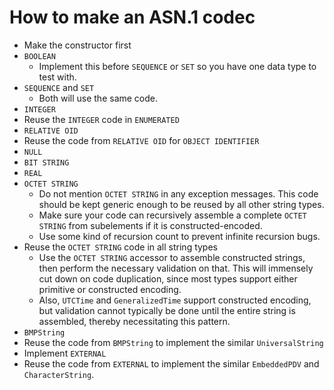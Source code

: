 # How to make an ASN.1 codec

- Make the constructor first
- `BOOLEAN`
  - Implement this before `SEQUENCE` or `SET` so you have one data type to
    test with.
- `SEQUENCE` and `SET`
  - Both will use the same code.
- `INTEGER`
- Reuse the `INTEGER` code in `ENUMERATED`
- `RELATIVE OID`
- Reuse the code from `RELATIVE OID` for `OBJECT IDENTIFIER`
- `NULL`
- `BIT STRING`
- `REAL`
- `OCTET STRING`
  - Do not mention `OCTET STRING` in any exception messages. This code should
    be kept generic enough to be reused by all other string types.
  - Make sure your code can recursively assemble a complete `OCTET STRING` from
    subelements if it is constructed-encoded.
  - Use some kind of recursion count to prevent infinite recursion bugs.
- Reuse the `OCTET STRING` code in all string types
  - Use the `OCTET STRING` accessor to assemble constructed strings, then
    perform the necessary validation on that. This will immensely cut down
    on code duplication, since most types support either primitive or
    constructed encoding.
  - Also, `UTCTime` and `GeneralizedTime` support constructed encoding, but
    validation cannot typically be done until the entire string is assembled,
    thereby necessitating this pattern.
- `BMPString`
- Reuse the code from `BMPString` to implement the similar `UniversalString`
- Implement `EXTERNAL`
- Reuse the code from `EXTERNAL` to implement the similar `EmbeddedPDV` and `CharacterString`.